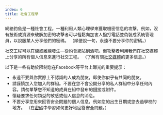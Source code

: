 ```yaml
---
index: 6
title: 社會工程學
---
```

網絡釣魚是一種社會工程，一種利用人類心理學來獲取機密信息的攻擊。例如，沒有技術或資源來破解加密的攻擊者可以輕鬆向加害人撥打電話並偽裝成系統管理員，以說服某人分享他們的密碼。 （順便說一句，永遠不要分享你的密碼。）

社交工程可以在線或離線發生—從約會網站到酒吧。但攻擊者利用我們在社交媒體上分享的所有個人信息來進行社交工程。 
（了解有關[社交媒體](umbrella://communications/social-media)的更多信息。）

以下是一些有助於限制您在Facebook等平台上曝光的重要提示：

*   永遠不要與你實際上不認識的人成為朋友，即使你似乎有共同的朋友。
*   請謹慎加入您加入的群組。不要在您不會公開分享的私人群組中分享任何內容。請勿單擊您不知道的成員在組中發布的鏈接或附件。
*   懷疑要求任何類型的敏感或個人信息的消息。
*   不要分享您用來回答安全問題的個人信息，例如您的出生日期或您去過學校的地方。 （在[密碼](umbrella://information/passwords)中學習如何更好地回答安全問題。）